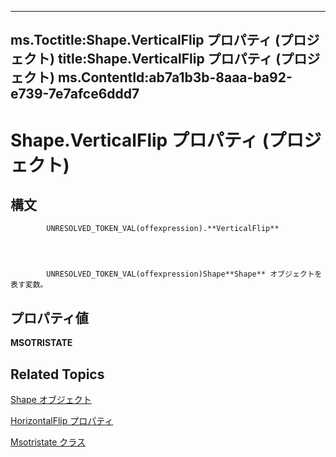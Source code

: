 
---
ms.Toctitle:Shape.VerticalFlip プロパティ (プロジェクト)
title:Shape.VerticalFlip プロパティ (プロジェクト)
ms.ContentId:ab7a1b3b-8aaa-ba92-e739-7e7afce6ddd7
---
# Shape.VerticalFlip プロパティ (プロジェクト)





## 構文

            UNRESOLVED_TOKEN_VAL(offexpression).**VerticalFlip**




            UNRESOLVED_TOKEN_VAL(offexpression)Shape**Shape** オブジェクトを表す変数。



## プロパティ値
**MSOTRISTATE**



## Related Topics

[Shape オブジェクト](d2b32bcd-5595-a4a7-9772-feb25fd0103a.md)

[HorizontalFlip プロパティ](57862ea8-62b9-0e01-b7c5-017cc7b8e5ef.md)

[Msotristate クラス](http://msdn.microsoft.com/en-us/library/office/ff860737(v=office.15))





